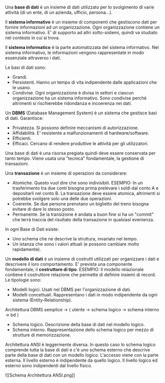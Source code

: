 Una **base di dati** è un insieme di dati utilizzato per lo svolgimento di varie attività (di un ente, di un azienda, ufficio, persona...).

Il **sistema informativo** è un insieme di componenti che gestiscono dati per fornire informazioni ad un organizzazione. Ogni organizzazione contiene un sistema informativo. E' di supporto ad altri sotto-sistemi, quindi va studiato nel contesto in cui si trova.

Il **sistema informatico** è la parte automatizzata del sistema informativo. Nel sistema informativo, le informazioni vengono rappresentate in modo essenziale attraverso i dati.

Le basi di dati sono:
- Grandi.
- Persistenti. Hanno un tempo di vita indipendente dalle applicazioni che le usano.
- Condivise. Ogni organizzazione è divisa in settori e ciascun organizzazione ha un sistema informativo. Sono condivise perchè altrimenti si rischierebbe ridondanza e incoerenza nei dati.
  
 Un **DBMS** (Database Management System) è un sistema che gestisce basi di dati.
 Garantisce:
- Privatezza. Si possono definire meccanismi di autorizzazione.
- Affidabilità. E' resistente a malfunzionamenti di hardware/software.
- Efficienti.
- Efficaci. Cercano di rendere produttive le attività per gli utilizzatori.

Una base di dati è una risorsa pregiata quindi deve essere conservata per tanto tempo. Viene usata una "tecnica" fondamentale, la gestione di transazioni.

Una **transazione** è un insieme di operazioni da considerare:
- Atomiche. Questo vuol dire che sono indivisibili. 
  ESEMPIO: In un trasferimento tra due conti bisogna prima prelevare i soldi dal conto A e depositarli nel conto B. La transazione deve essere atomica, altrimenti si potrebbe svolgere solo una delle due operazioni.
- Coerente. Se due persone prenotano un biglietto del treno bisogna evitare di dare lo stesso posto.
- Permanente. Se la transizione è andata a buon fine si ha un "commit" che terrà traccia del risultato della transazione in qualsiasi evenienza.

In ogni Base di Dati esiste:
- Uno schema che ne descrive la struttura, invariato nel tempo.
- Un istanza che sono i valori attuali (e possono cambiare molto rapidamente).

Un **modello di dati** è un insieme di costrutti utilizzati per organizzare i dati e descrivere il loro comportamento. E' prevista una componente fondamentale, il **costruttore di tipo**.
ESEMPIO: Il modello relazionale contiene il costruttore relazione che permette di definire insiemi di record. Le tipologie sono:
- Modelli logici. Usati nel DBMS per l'organizzazione di dati.
- Modelli concettuali. Rappresentano i dati in modo indipendente da ogni sistema (Entity-Relationship).

Architettura DBMS semplice -> ( utente -> schema logico -> schema interno -> bd )
- Schema logico. Descrizione della base di dati nel modello logico.
- Schema interno. Rappresentazione dello schema logico per mezzo di strutture di memorizzazione.

Architettura ANSI è leggermente diversa. In questo caso lo schema logico comprende tutta la base di dati e c'è uno schema esterno che descrive parte della base di dati con un modello logico. L'accesso viene con la parte esterna. Il livello esterno è indipendente da quello logico. Il livello logico ed esterno sono indipendenti dal livello fisico.

![[Schema Architettura ANSI.png]]






